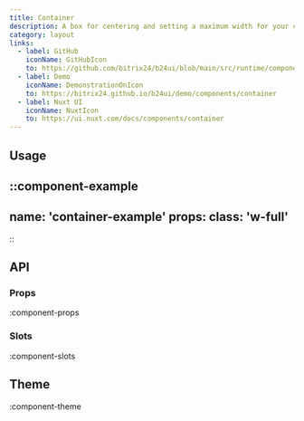 ```yaml
---
title: Container
description: A box for centering and setting a maximum width for your content.
category: layout
links:
  - label: GitHub
    iconName: GitHubIcon
    to: https://github.com/bitrix24/b24ui/blob/main/src/runtime/components/Container.vue
  - label: Demo
    iconName: DemonstrationOnIcon
    to: https://bitrix24.github.io/b24ui/demo/components/container
  - label: Nuxt UI
    iconName: NuxtIcon
    to: https://ui.nuxt.com/docs/components/container
---
```


## Usage

::component-example
---
name: 'container-example'
props:
class: 'w-full'
---
::

## API

### Props

:component-props

### Slots

:component-slots

## Theme

:component-theme
